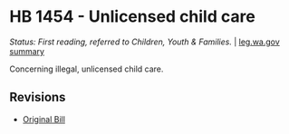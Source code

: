 # HB 1454 - Unlicensed child care
*Status: First reading, referred to Children, Youth & Families.* | [leg.wa.gov summary](https://app.leg.wa.gov/billsummary?BillNumber=1454&Year=2021)

Concerning illegal, unlicensed child care.

## Revisions
* [Original Bill](1/)